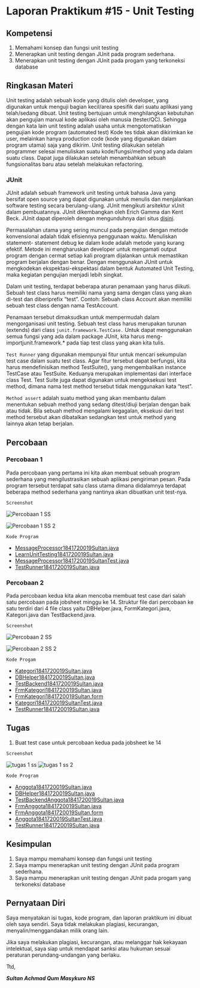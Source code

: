 # Laporan Praktikum #15 - Unit Testing

## Kompetensi

1. Memahami konsep dan fungsi unit testing
2. Menerapkan unit testing dengan JUnit pada program sederhana.
3. Menerapkan unit testing dengan JUnit pada progam yang terkoneksi database

## Ringkasan Materi

Unit testing adalah sebuah kode yang ditulis oleh developer, yang digunakan untuk menguji bagian kecil/area spesifik dari suatu aplikasi yang telah/sedang dibuat. Unit testing bertujuan untuk menghilangkan kebutuhan akan pengujian manual kode aplikasi oleh manusia (tester/QC). Sehingga dengan kata lain unit testing adalah usaha untuk mengotomatiskan pengujian kode program (automated test) Kode tes tidak akan dikirimkan ke user, melainkan hanya production code (kode yang digunakan dalam program utama) saja yang dikirim. Unit testing dilakukan setelah programmer selesai menuliskan suatu kode/fungsi/method yang ada dalam suatu class. Dapat juga dilakukan setelah menambahkan sebuah fungsionalitas baru atau setelah melakukan refactoring.

### JUnit

JUnit adalah sebuah framework unit testing untuk bahasa Java yang bersifat open source yang dapat digunakan untuk menulis dan menjalankan software testing secara berulang-ulang. JUnit mengikuti arsitektur xUnit dalam pembuatannya. JUnit
dikembangkan oleh Erich Gamma dan Kent Beck. JUnit dapat diperoleh dengan mengunduhnya dari situs [disini](http://junit.sourceforge.net/).

Permasalahan utama yang sering muncul pada pengujian dengan metode konvensional adalah tidak efisiennya penggunaan waktu. Menuliskan statement- statement debug ke dalam kode adalah metode yang kurang efektif. Metode ini mengharuskan developer untuk mengamati output program dengan cermat setiap kali program dijalankan untuk memastikan program berjalan dengan benar. Dengan menggunakan JUnit untuk mengkodekan ekspektasi-ekspektasi dalam bentuk Automated Unit Testing, maka kegiatan pengujian menjadi lebih singkat.

Dalam unit testing, terdapat beberapa aturan penamaan yang harus diikuti. Sebuah test class harus memiliki nama yang sama dengan class yang akan di-test dan diberiprefix “test”. Contoh: Sebuah class Account akan memiliki sebuah test class dengan nama TestAccount.

Penamaan tersebut dimaksudkan untuk mempermudah dalam mengorganisasi unit testing. Sebuah test class harus merupakan turunan (extends) dari class `junit.framework.TestCase.` Untuk dapat menggunakan semua fungsi yang ada dalam package JUnit, kita harus meng-importjunit.framework.* pada tiap test class yang akan kita tulis.

`Test Runner` yang digunakan mempunyai fitur untuk mencari sekumpulan test case dalam suatu test class. Agar fitur tersebut dapat berfungsi, kita harus mendefinisikan method TestSuite(), yang mengembalikan instance TestCase atau TestSuite. Keduanya merupakan implementasi dari interface class Test. Test Suite juga dapat digunakan untuk mengeksekusi test method, dimana nama test method tersebut tidak menggunakan kata “test”.

`Method assert` adalah suatu method yang akan membantu dalam menentukan sebuah method yang sedang ditest/diuji berjalan dengan baik atau tidak. Bila sebuah method mengalami kegagalan, eksekusi dari test method tersebut akan dibatalkan sedangkan test untuk method yang lainnya akan tetap berjalan.

## Percobaan

### Percobaan 1

Pada percobaan yang pertama ini kita akan membuat sebuah program sederhana yang mengilustrasikan sebuah aplikasi pengiriman pesan. Pada program tersebut terdapat satu class utama dimana didalamnya terdapat beberapa method sederhana yang nantinya akan dibuatkan unit test-nya.

`Screenshot`

![Percobaan 1 SS](img/percobaan1-ss.png)

![Percobaan 1 SS 2](img/percobaan1-ss2.png)

`Kode Program`

* [MessageProcessor1841720019Sultan.java](../../src/15_Unit_Testing/main/java/id/natlus/jobsheet15/unittest/MessageProcessor1841720019Sultan.java)
* [LearnUnitTesting1841720019Sultan.java](../../src/15_Unit_Testing/main/java/id/natlus/jobsheet15/unittest/LearnUnitTesting1841720019Sultan.java)
* [MessageProcessor1841720019SultanTest.java](../../src/15_Unit_Testing/test/java/id/natlus/jobsheet15/unittest/MessageProcessor1841720019SultanTest.java)
* [TestRunner1841720019Sultan.java](../../src/15_Unit_Testing/test/java/id/natlus/jobsheet15/unittest/TestRunner1841720019Sultan.java)

### Percobaan 2

Pada percobaan kedua kita akan mencoba membuat test case dari salah satu percobaan pada jobsheet minggu ke 14. Struktur file dari percobaan ke satu terdiri dari 4 file class yaitu DBHelper.java, FormKategori.java, Kategori.java dan TestBackend.java.

`Screenshot`

![Percobaan 2 SS](img/percobaan2-ss.png)

![Percobaan 2 SS 2](img/percobaan2-ss2.png)

`Kode Progam`

* [Kategori1841720019Sultan.java](../../src/15_Unit_Testing/main/java/id/natlus/jobsheet15/database/backend/Kategori1841720019Sultan.java)
* [DBHelper1841720019Sultan.java](../../src/15_Unit_Testing/main/java/id/natlus/jobsheet15/database/backend/DBHelper1841720019Sultan.java)
* [TestBackend1841720019Sultan.java](../../src/15_Unit_Testing/main/java/id/natlus/jobsheet15/database/frontend/TestBackend1841720019Sultan.java)
* [FrmKategori1841720019Sultan.java](../../src/15_Unit_Testing/main/java/id/natlus/jobsheet15/database/frontend/FrmKategori1841720019Sultan.java)
* [FrmKategori1841720019Sultan.form](../../src/15_Unit_Testing/main/java/id/natlus/jobsheet15/database/frontend/FrmKategori1841720019Sultan.form)
* [Kategori1841720019SultanTest.java](../../src/15_Unit_Testing/test/java/id/natlus/jobsheet15/database/backend/Kategori1841720019SultanTest.java)
* [TestRunner1841720019Sultan.java](../../src/15_Unit_Testing/test/java/id/natlus/jobsheet15/unittest/TestRunner1841720019Sultan.java)

## Tugas

1. Buat test case untuk percobaan kedua pada jobsheet ke 14

`Screenshot`

![tugas 1 ss](img/tugas-ss.png)
![tugas 1 ss 2](img/tugas-ss2.png)

`Kode Program`

* [Anggota1841720019Sultan.java](../../src/15_Unit_Testing/main/java/id/natlus/jobsheet15/database/backend/Anggota1841720019Sultan.java)
* [DBHelper1841720019Sultan.java](../../src/15_Unit_Testing/main/java/id/natlus/jobsheet15/database/backend/DBHelper1841720019Sultan.java)
* [TestBackendAnggota1841720019Sultan.java](../../src/15_Unit_Testing/main/java/id/natlus/jobsheet15/database/frontend/TestBackendAnggota1841720019Sultan.java)
* [FrmAnggota1841720019Sultan.java](../../src/15_Unit_Testing/main/java/id/natlus/jobsheet15/database/frontend/FrmAnggota1841720019Sultan.java)
* [FrmAnggota1841720019Sultan.form](../../src/15_Unit_Testing/main/java/id/natlus/jobsheet15/database/frontend/FrmAnggota1841720019Sultan.form)
* [Anggota1841720019SultanTest.java](../../src/15_Unit_Testing/test/java/id/natlus/jobsheet15/database/backend/Anggota1841720019SultanTest.java)
* [TestRunner1841720019Sultan.java](../../src/15_Unit_Testing/test/java/id/natlus/jobsheet15/unittest/TestRunner1841720019Sultan.java)

## Kesimpulan

1. Saya mampu memahami konsep dan fungsi unit testing
2. Saya mampu menerapkan unit testing dengan JUnit pada program sederhana.
3. Saya mampu menerapkan unit testing dengan JUnit pada progam yang terkoneksi database

## Pernyataan Diri

Saya menyatakan isi tugas, kode program, dan laporan praktikum ini dibuat oleh saya sendiri. Saya tidak melakukan plagiasi, kecurangan, menyalin/menggandakan milik orang lain.

Jika saya melakukan plagiasi, kecurangan, atau melanggar hak kekayaan intelektual, saya siap untuk mendapat sanksi atau hukuman sesuai peraturan perundang-undangan yang berlaku.

Ttd,

***Sultan Achmad Qum Masykuro NS***
